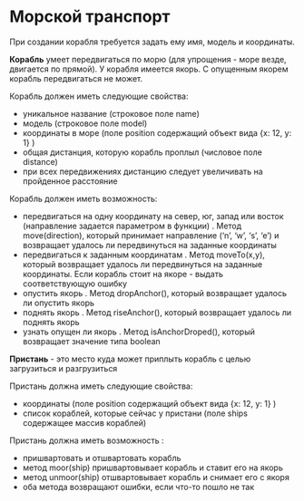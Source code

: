 # Морской транспорт

При создании корабля требуется задать ему имя, модель и координаты.

**Корабль** умеет передвигаться по морю (для упрощения - море везде, двигается по прямой). У корабля имеется якорь. С опущенным якорем корабль передвигаться не может.

Корабль должен иметь следующие свойства:
- уникальное название (строковое поле name)
- модель (строковое поле model)
- координаты в море (поле position содержащий объект вида {x: 12, y: 1} )
- общая дистанция, которую корабль проплыл (числовое поле distance)
- при всех передвижениях дистанцию следует увеличивать на пройденное расстояние

Корабль должен иметь возможность:
- передвигаться на одну координату на север, юг, запад или восток (направление задается параметром в функции) . Метод move(direction), который принимает направление (‘n’, ‘w’, ‘s’, ‘e’) и возвращает удалось ли передвинуться на заданные координаты 
- передвигаться к заданным координатам . Метод moveTo(x,y), который возвращает удалось ли передвинуться на заданные координаты. Если корабль стоит на якоре - выдать соответствующую ошибку 
- опустить якорь . Метод dropAnchor(), который возвращает удалось ли опустить якорь 
- поднять якорь . Метод riseAnchor(), который возвращает удалось ли поднять якорь 
- узнать опущен ли якорь . Метод isAnchorDroped(), который возвращает значение типа boolean

**Пристань** - это место куда может приплыть корабль с целью загрузиться и разгрузиться

Пристань должна иметь следующие свойства:
- координаты (поле position содержащий объект вида {x: 12, y: 1} )
- список кораблей, которые сейчас у пристани (поле ships содержащее массив кораблей)

Пристань должна иметь возможность :
- пришвартовать и отшвартовать корабль
- метод moor(ship) пришвартовывает корабль и ставит его на якорь 
- метод unmoor(ship) отшвартовывает корабль и снимает его с якоря 
- оба метода возвращают ошибки, если что-то пошло не так 
